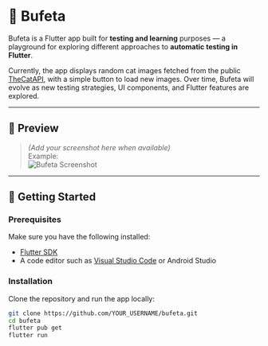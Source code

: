 # 🐾 Bufeta

Bufeta is a Flutter app built for **testing and learning** purposes — a playground for exploring different approaches to **automatic testing in Flutter**.  

Currently, the app displays random cat images fetched from the public [TheCatAPI](https://api.thecatapi.com/), with a simple button to load new images. Over time, Bufeta will evolve as new testing strategies, UI components, and Flutter features are explored.

---

## 📱 Preview

> *(Add your screenshot here when available)*  
> Example:  
> ![Bufeta Screenshot](screenshots/home.png)

---

## 🚀 Getting Started

### Prerequisites
Make sure you have the following installed:
- [Flutter SDK](https://flutter.dev/docs/get-started/install)
- A code editor such as [Visual Studio Code](https://code.visualstudio.com/) or Android Studio

### Installation
Clone the repository and run the app locally:

```bash
git clone https://github.com/YOUR_USERNAME/bufeta.git
cd bufeta
flutter pub get
flutter run
